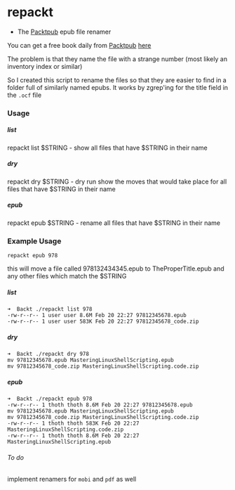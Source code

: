 # repackt
- The
[Packtpub](https://www.packtpub.com/)
epub file renamer

You can get a free book daily from
[Packtpub](https://www.packtpub.com/)
[here](https://www.packtpub.com/packt/offers/free-learning)

The problem is that they name the file with a strange number (most
likely an inventory index or similar)

So I created this script to rename the files so that they are easier to
find in a folder full of similarly named epubs.  It works by zgrep'ing
for the title field in the `.ocf` file

### Usage

##### list

repackt list $STRING - show all files that have $STRING in their name

##### dry

repackt dry $STRING - dry run show the moves that would take place for all files that have $STRING in their name

##### epub

repackt epub $STRING - rename all files that have $STRING in their name

### Example Usage

```
repackt epub 978
```

this will move a file called 978132434345.epub to TheProperTitle.epub and any other files which match the $STRING

##### list

```
➜  Backt ./repackt list 978
-rw-r--r-- 1 user user 8.6M Feb 20 22:27 97812345678.epub
-rw-r--r-- 1 user user 583K Feb 20 22:27 97812345678_code.zip
```

##### dry

```
➜  Backt ./repackt dry 978
mv 97812345678.epub MasteringLinuxShellScripting.epub
mv 97812345678_code.zip MasteringLinuxShellScripting.code.zip
```

##### epub

```
➜  Backt ./repackt epub 978
-rw-r--r-- 1 thoth thoth 8.6M Feb 20 22:27 97812345678.epub
mv 97812345678.epub MasteringLinuxShellScripting.epub
mv 97812345678_code.zip MasteringLinuxShellScripting.code.zip
-rw-r--r-- 1 thoth thoth 583K Feb 20 22:27 MasteringLinuxShellScripting.code.zip
-rw-r--r-- 1 thoth thoth 8.6M Feb 20 22:27 MasteringLinuxShellScripting.epub
```

###### To do
   implement renamers for `mobi` and `pdf` as well
